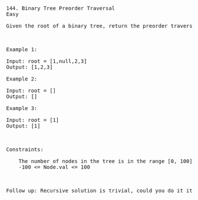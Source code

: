 <pre>
144. Binary Tree Preorder Traversal
Easy

Given the root of a binary tree, return the preorder traversal of its nodes' values.

 

Example 1:

Input: root = [1,null,2,3]
Output: [1,2,3]

Example 2:

Input: root = []
Output: []

Example 3:

Input: root = [1]
Output: [1]

 

Constraints:

    The number of nodes in the tree is in the range [0, 100].
    -100 <= Node.val <= 100

 

Follow up: Recursive solution is trivial, could you do it iteratively?
</pre>
